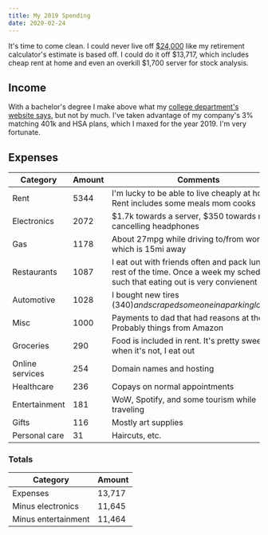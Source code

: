 ```yaml
---
title: My 2019 Spending
date: 2020-02-24
---
```


It's time to come clean. I could never live off [$24,000](../early-retirement) like my retirement calculator's estimate is based off. I could do it off $13,717, which includes cheap rent at home and even an overkill $1,700 server for stock analysis.

## Income
With a bachelor's degree I make above what my [college department's website says,](https://www.csc.ncsu.edu/future-students/) but not by much. I've taken advantage of my company's 3% matching 401k and HSA plans, which I maxed for the year 2019. I'm very fortunate.

## Expenses

Category|Amount|Comments
--------|------|--------
Rent|5344|I'm lucky to be able to live cheaply at home. Rent includes some meals mom cooks
Electronics|2072|$1.7k towards a server, $350 towards noise-cancelling headphones
Gas|1178|About 27mpg while driving to/from work which is 15mi away
Restaurants|1087|I eat out with friends often and pack lunch the rest of the time. Once a week my schedule is such that eating out is very convienent
Automotive|1028|I bought new tires ($340) and scraped someone in a parking lot ($350)
Misc|1000|Payments to dad that had reasons at the time. Probably things from Amazon
Groceries|290|Food is included in rent. It's pretty sweet, and when it's not, I eat out
Online services|254|Domain names and hosting
Healthcare|236|Copays on normal appointments
Entertainment|181|WoW, Spotify, and some tourism while traveling
Gifts|116|Mostly art supplies
Personal care|31|Haircuts, etc.

### Totals
Category|Amount
--------|------
Expenses|13,717
Minus electronics|11,645
Minus entertainment|11,464
